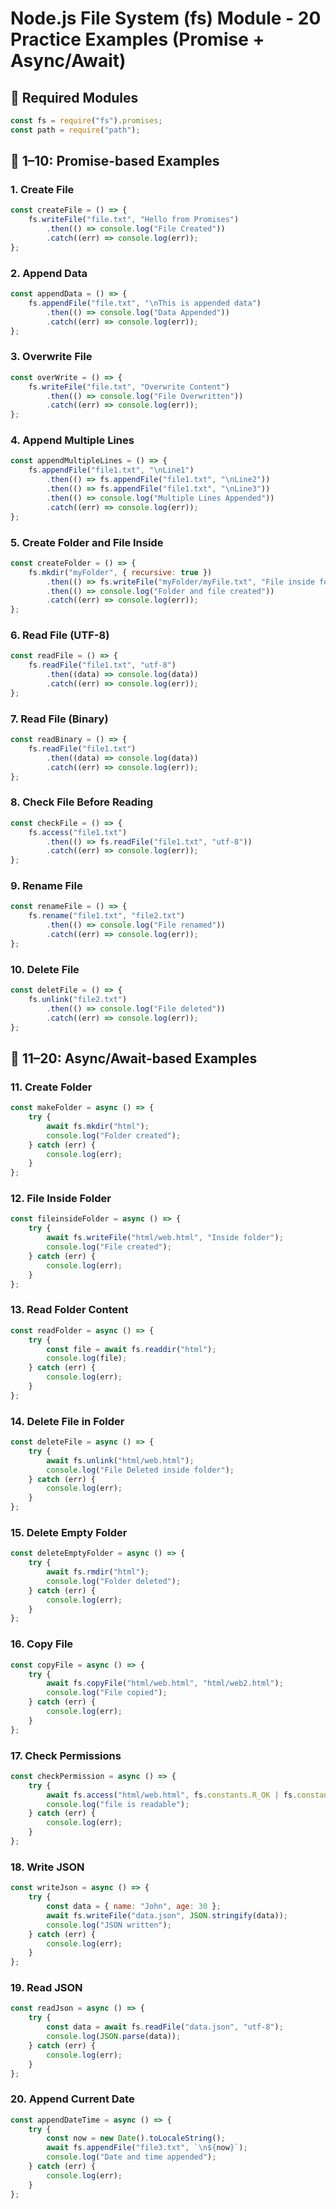 
# Node.js File System (fs) Module - 20 Practice Examples (Promise + Async/Await)

## 📁 Required Modules

```js
const fs = require("fs").promises;
const path = require("path");
```

## 🔷 1–10: Promise-based Examples

### 1. Create File

```js
const createFile = () => {
    fs.writeFile("file.txt", "Hello from Promises")
        .then(() => console.log("File Created"))
        .catch((err) => console.log(err));
};
```

### 2. Append Data

```js
const appendData = () => {
    fs.appendFile("file.txt", "\nThis is appended data")
        .then(() => console.log("Data Appended"))
        .catch((err) => console.log(err));
};
```

### 3. Overwrite File

```js
const overWrite = () => {
    fs.writeFile("file.txt", "Overwrite Content")
        .then(() => console.log("File Overwritten"))
        .catch((err) => console.log(err));
};
```

### 4. Append Multiple Lines

```js
const appendMultipleLines = () => {
    fs.appendFile("file1.txt", "\nLine1")
        .then(() => fs.appendFile("file1.txt", "\nLine2"))
        .then(() => fs.appendFile("file1.txt", "\nLine3"))
        .then(() => console.log("Multiple Lines Appended"))
        .catch((err) => console.log(err));
};
```

### 5. Create Folder and File Inside

```js
const createFolder = () => {
    fs.mkdir("myFolder", { recursive: true })
        .then(() => fs.writeFile("myFolder/myFile.txt", "File inside folder"))
        .then(() => console.log("Folder and file created"))
        .catch((err) => console.log(err));
};
```

### 6. Read File (UTF-8)

```js
const readFile = () => {
    fs.readFile("file1.txt", "utf-8")
        .then((data) => console.log(data))
        .catch((err) => console.log(err));
};
```

### 7. Read File (Binary)

```js
const readBinary = () => {
    fs.readFile("file1.txt")
        .then((data) => console.log(data))
        .catch((err) => console.log(err));
};
```

### 8. Check File Before Reading

```js
const checkFile = () => {
    fs.access("file1.txt")
        .then(() => fs.readFile("file1.txt", "utf-8"))
        .catch((err) => console.log(err));
};
```

### 9. Rename File

```js
const renameFile = () => {
    fs.rename("file1.txt", "file2.txt")
        .then(() => console.log("File renamed"))
        .catch((err) => console.log(err));
};
```

### 10. Delete File

```js
const deletFile = () => {
    fs.unlink("file2.txt")
        .then(() => console.log("File deleted"))
        .catch((err) => console.log(err));
};
```

## 🔷 11–20: Async/Await-based Examples

### 11. Create Folder

```js
const makeFolder = async () => {
    try {
        await fs.mkdir("html");
        console.log("Folder created");
    } catch (err) {
        console.log(err);
    }
};
```

### 12. File Inside Folder

```js
const fileinsideFolder = async () => {
    try {
        await fs.writeFile("html/web.html", "Inside folder");
        console.log("File created");
    } catch (err) {
        console.log(err);
    }
};
```

### 13. Read Folder Content

```js
const readFolder = async () => {
    try {
        const file = await fs.readdir("html");
        console.log(file);
    } catch (err) {
        console.log(err);
    }
};
```

### 14. Delete File in Folder

```js
const deleteFile = async () => {
    try {
        await fs.unlink("html/web.html");
        console.log("File Deleted inside folder");
    } catch (err) {
        console.log(err);
    }
};
```

### 15. Delete Empty Folder

```js
const deleteEmptyFolder = async () => {
    try {
        await fs.rmdir("html");
        console.log("Folder deleted");
    } catch (err) {
        console.log(err);
    }
};
```

### 16. Copy File

```js
const copyFile = async () => {
    try {
        await fs.copyFile("html/web.html", "html/web2.html");
        console.log("File copied");
    } catch (err) {
        console.log(err);
    }
};
```

### 17. Check Permissions

```js
const checkPermission = async () => {
    try {
        await fs.access("html/web.html", fs.constants.R_OK | fs.constants.W_OK);
        console.log("file is readable");
    } catch (err) {
        console.log(err);
    }
};
```

### 18. Write JSON

```js
const writeJson = async () => {
    try {
        const data = { name: "John", age: 30 };
        await fs.writeFile("data.json", JSON.stringify(data));
        console.log("JSON written");
    } catch (err) {
        console.log(err);
    }
};
```

### 19. Read JSON

```js
const readJson = async () => {
    try {
        const data = await fs.readFile("data.json", "utf-8");
        console.log(JSON.parse(data));
    } catch (err) {
        console.log(err);
    }
};
```

### 20. Append Current Date

```js
const appendDateTime = async () => {
    try {
        const now = new Date().toLocaleString();
        await fs.appendFile("file3.txt", `\n${now}`);
        console.log("Date and time appended");
    } catch (err) {
        console.log(err);
    }
};
```
